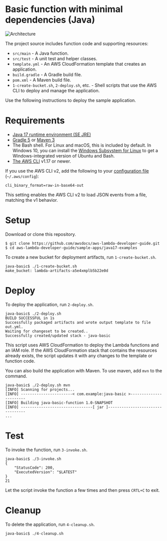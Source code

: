 # Basic function with minimal dependencies (Java)

![Architecture](/sample-apps/java-basic/images/sample-java-basic.png)

The project source includes function code and supporting resources:
- `src/main` - A Java function.
- `src/test` - A unit test and helper classes.
- `template.yml` - An AWS CloudFormation template that creates an application.
- `build.gradle` - A Gradle build file.
- `pom.xml` - A Maven build file.
- `1-create-bucket.sh`, `2-deploy.sh`, etc. - Shell scripts that use the AWS CLI to deploy and manage the application.

Use the following instructions to deploy the sample application.

# Requirements
- [Java 17 runtime environment (SE JRE)](https://www.oracle.com/java/technologies/javase-downloads.html)
- [Gradle 5](https://gradle.org/releases/) or [Maven 3](https://maven.apache.org/docs/history.html)
- The Bash shell. For Linux and macOS, this is included by default. In Windows 10, you can install the [Windows Subsystem for Linux](https://docs.microsoft.com/en-us/windows/wsl/install-win10) to get a Windows-integrated version of Ubuntu and Bash.
- [The AWS CLI](https://docs.aws.amazon.com/cli/latest/userguide/cli-chap-install.html) v1.17 or newer.

If you use the AWS CLI v2, add the following to your [configuration file](https://docs.aws.amazon.com/cli/latest/userguide/cli-configure-files.html) (`~/.aws/config`):

```
cli_binary_format=raw-in-base64-out
```

This setting enables the AWS CLI v2 to load JSON events from a file, matching the v1 behavior.

# Setup
Download or clone this repository.

    $ git clone https://github.com/awsdocs/aws-lambda-developer-guide.git
    $ cd aws-lambda-developer-guide/sample-apps/java17-examples

To create a new bucket for deployment artifacts, run `1-create-bucket.sh`.

    java-basic$ ./1-create-bucket.sh
    make_bucket: lambda-artifacts-a5e4xmplb5b22e0d

# Deploy
To deploy the application, run `2-deploy.sh`.

    java-basic$ ./2-deploy.sh
    BUILD SUCCESSFUL in 1s
    Successfully packaged artifacts and wrote output template to file out.yml.
    Waiting for changeset to be created..
    Successfully created/updated stack - java-basic

This script uses AWS CloudFormation to deploy the Lambda functions and an IAM role. If the AWS CloudFormation stack that contains the resources already exists, the script updates it with any changes to the template or function code.

You can also build the application with Maven. To use maven, add `mvn` to the command.

    java-basic$ ./2-deploy.sh mvn
    [INFO] Scanning for projects...
    [INFO] -----------------------< com.example:java-basic >-----------------------
    [INFO] Building java-basic-function 1.0-SNAPSHOT
    [INFO] --------------------------------[ jar ]---------------------------------
    ...

# Test
To invoke the function, run `3-invoke.sh`.

    java-basic$ ./3-invoke.sh
    {
        "StatusCode": 200,
        "ExecutedVersion": "$LATEST"
    }
    21

Let the script invoke the function a few times and then press `CRTL+C` to exit.

# Cleanup
To delete the application, run `4-cleanup.sh`.

    java-basic$ ./4-cleanup.sh
